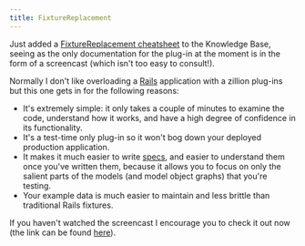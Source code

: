 ```yaml
---
title: FixtureReplacement
---
```


Just added a [FixtureReplacement cheatsheet](http://www.wincent.com/knowledge-base/FixtureReplacement%20cheatsheet) to the Knowledge Base, seeing as the only documentation for the plug-in at the moment is in the form of a screencast (which isn't too easy to consult!).

Normally I don't like overloading a [Rails](http://www.wincent.com/knowledge-base/Rails) application with a zillion plug-ins but this one gets in for the following reasons:

-   It's extremely simple: it only takes a couple of minutes to examine the code, understand how it works, and have a high degree of confidence in its functionality.
-   It's a test-time only plug-in so it won't bog down your deployed production application.
-   It makes it much easier to write [specs](http://www.wincent.com/knowledge-base/specs), and easier to understand them once you've written them, because it allows you to focus on only the salient parts of the models (and model object graphs) that you're testing.
-   Your example data is much easier to maintain and less brittle than traditional Rails fixtures.

If you haven't watched the screencast I encourage you to check it out now (the link can be found [here](http://replacefixtures.rubyforge.org/)).

